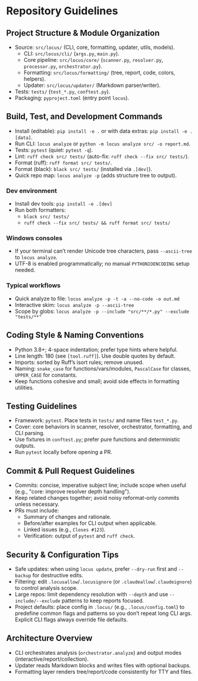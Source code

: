 # Repository Guidelines

## Project Structure & Module Organization
- Source: `src/locus/` (CLI, core, formatting, updater, utils, models).
  - CLI: `src/locus/cli/` (`args.py`, `main.py`).
  - Core pipeline: `src/locus/core/` (`scanner.py`, `resolver.py`, `processor.py`, `orchestrator.py`).
  - Formatting: `src/locus/formatting/` (tree, report, code, colors, helpers).
  - Updater: `src/locus/updater/` (Markdown parser/writer).
- Tests: `tests/` (`test_*.py`, `conftest.py`).
- Packaging: `pyproject.toml` (entry point `locus`).

## Build, Test, and Development Commands
- Install (editable): `pip install -e .` or with data extras: `pip install -e .[data]`.
- Run CLI: `locus analyze` or `python -m locus analyze src/ -o report.md`.
- Tests: `pytest` (quiet: `pytest -q`).
- Lint: `ruff check src/ tests/` (auto-fix: `ruff check --fix src/ tests/`).
- Format (ruff): `ruff format src/ tests/`.
- Format (black): `black src/ tests/` (installed via `.[dev]`).
 - Quick repo map: `locus analyze -p` (adds structure tree to output).

### Dev environment
- Install dev tools: `pip install -e .[dev]`
- Run both formatters:
  - `black src/ tests/`
  - `ruff check --fix src/ tests/ && ruff format src/ tests/`

### Windows consoles
- If your terminal can’t render Unicode tree characters, pass `--ascii-tree` to `locus analyze`.
- UTF-8 is enabled programmatically; no manual `PYTHONIOENCODING` setup needed.

### Typical workflows
- Quick analyze to file: `locus analyze -p -t -a --no-code -o out.md`
- Interactive skim: `locus analyze -p --ascii-tree`
- Scope by globs: `locus analyze -p --include "src/**/*.py" --exclude "tests/**"`

## Coding Style & Naming Conventions
- Python 3.8+; 4-space indentation; prefer type hints where helpful.
- Line length: 180 (see `[tool.ruff]`). Use double quotes by default.
- Imports: sorted by Ruff’s isort rules; remove unused.
- Naming: `snake_case` for functions/vars/modules, `PascalCase` for classes, `UPPER_CASE` for constants.
- Keep functions cohesive and small; avoid side effects in formatting utilities.

## Testing Guidelines
- Framework: `pytest`. Place tests in `tests/` and name files `test_*.py`.
- Cover: core behaviors in scanner, resolver, orchestrator, formatting, and CLI parsing.
- Use fixtures in `conftest.py`; prefer pure functions and deterministic outputs.
- Run `pytest` locally before opening a PR.

## Commit & Pull Request Guidelines
- Commits: concise, imperative subject line; include scope when useful (e.g., "core: improve resolver depth handling").
- Keep related changes together; avoid noisy reformat-only commits unless necessary.
- PRs must include:
  - Summary of changes and rationale.
  - Before/after examples for CLI output when applicable.
  - Linked issues (e.g., `Closes #123`).
  - Verification: output of `pytest` and `ruff check`.

## Security & Configuration Tips
- Safe updates: when using `locus update`, prefer `--dry-run` first and `--backup` for destructive edits.
- Filtering: edit `.locusallow`/`.locusignore` (or `.claudeallow`/`.claudeignore`) to control analysis scope.
- Large repos: limit dependency resolution with `--depth` and use `--include/--exclude` patterns to keep reports focused.
 - Project defaults: place config in `.locus/` (e.g., `.locus/config.toml`) to predefine common flags and patterns so you don’t repeat long CLI args. Explicit CLI flags always override file defaults.

## Architecture Overview
- CLI orchestrates analysis (`orchestrator.analyze`) and output modes (interactive/report/collection).
- Updater reads Markdown blocks and writes files with optional backups.
- Formatting layer renders tree/report/code consistently for TTY and files.
